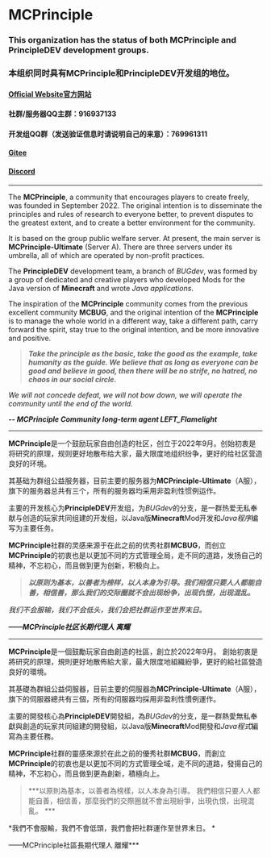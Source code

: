 # MCPrinciple

### This organization has the status of both MCPrinciple and PrincipleDEV development groups.  
### 本组织同时具有MCPrinciple和PrincipleDEV开发组的地位。  

#### [Official Website官方网站](http://www.mcprinciple.online/)
#### 社群/服务器QQ主群：916937133
#### 开发组QQ群（发送验证信息时请说明自己的来意）：769961311  
#### [Gitee](https://gitee.com/mcprinciple)
#### [Discord](https://discord.gg/Z5cxZ6WQ4f)

----

The **MCPrinciple**, a community that encourages players to create freely, was founded in September 2022. The original intention is to disseminate the principles and rules of research to everyone better, to prevent disputes to the greatest extent, and to create a better environment for the community.  

It is based on the group public welfare server. At present, the main server is **MCPrinciple-Ultimate** (Server A). There are three servers under its umbrella, all of which are operated by non-profit practices.  

The **PrincipleDEV** development team, a branch of *BUGdev*, was formed by a group of dedicated and creative players who developed Mods for the Java version of **Minecraft** and wrote *Java applications*.  

The inspiration of the **MCPrinciple** community comes from the previous excellent community **MCBUG**, and the original intention of the **MCPrinciple** is to manage the whole world in a different way, take a different path, carry forward the spirit, stay true to the original intention, and be more innovative and positive.  

> ***Take the principle as the basic, take the good as the example, take humanity as the guide. We believe that as long as everyone can be good and believe in good, then there will be no strife, no hatred, no chaos in our social circle.***  

*We will not concede defeat, we will not bow down, we will operate the community until the end of the world.*  


***-- MCPrinciple Community long-term agent LEFT_Flamelight***  

----

**MCPrinciple**是一个鼓励玩家自由创造的社区，创立于2022年9月。创始初衷是将研究的原理，规则更好地散布给大家，最大限度地组织纷争，更好的给社区营造良好的环境。  

其基础为群组公益服务器，目前主要的服务器为**MCPrinciple-Ultimate**（A服），旗下的服务器总共有三个，所有的服务器均采用非盈利性惯例运作。  

主要的开发核心为**PrincipleDEV**开发组，为*BUGdev*的分支，是一群热爱无私奉献与创造的玩家共同组建的开发组，以Java版**Minecraft**Mod开发和*Java程序*编写为主要任务。  

**MCPrinciple**社群的灵感来源于在此之前的优秀社群**MCBUG**，而创立**MCPrinciple**的初衷也是以更加不同的方式管理全局，走不同的道路，发扬自己的精神，不忘初心，而且做到更为创新，积极向上。  

> ***以原则为基本，以善者为榜样，以人本身为引导。我们相信只要人人都能自善，相信善，那么我们的交际圈就不会出现纷争，出现仇恨，出现混乱。*** 

*我们不会服输，我们不会低头，我们会把社群运作至世界末日。* 


***——MCPrinciple社区长期代理人 离耀***  

----

**MCPrinciple**是一個鼓勵玩家自由創造的社區，創立於2022年9月。 創始初衷是將研究的原理，規則更好地散佈給大家，最大限度地組織紛爭，更好的給社區營造良好的環境。  

其基礎為群組公益伺服器，目前主要的伺服器為**MCPrinciple-Ultimate**（A服），旗下的伺服器總共有三個，所有的伺服器均採用非盈利性慣例運作。  

主要的開發核心為**PrincipleDEV**開發組，為*BUGdev*的分支，是一群熱愛無私奉獻與創造的玩家共同組建的開發組，以Java版**Minecraft**Mod開發和*Java程式*編寫為主要任務。  

**MCPrinciple**社群的靈感來源於在此之前的優秀社群**MCBUG**，而創立**MCPrinciple**的初衷也是以更加不同的方式管理全域，走不同的道路，發揚自己的精神，不忘初心，而且做到更為創新，積極向上。  

> ***以原則為基本，以善者為榜樣，以人本身為引導。 我們相信只要人人都能自善，相信善，那麼我們的交際圈就不會出現紛爭，出現仇恨，出現混亂。 *** 

*我們不會服輸，我們不會低頭，我們會把社群運作至世界末日。 * 

——MCPrinciple社區長期代理人 離耀***  
